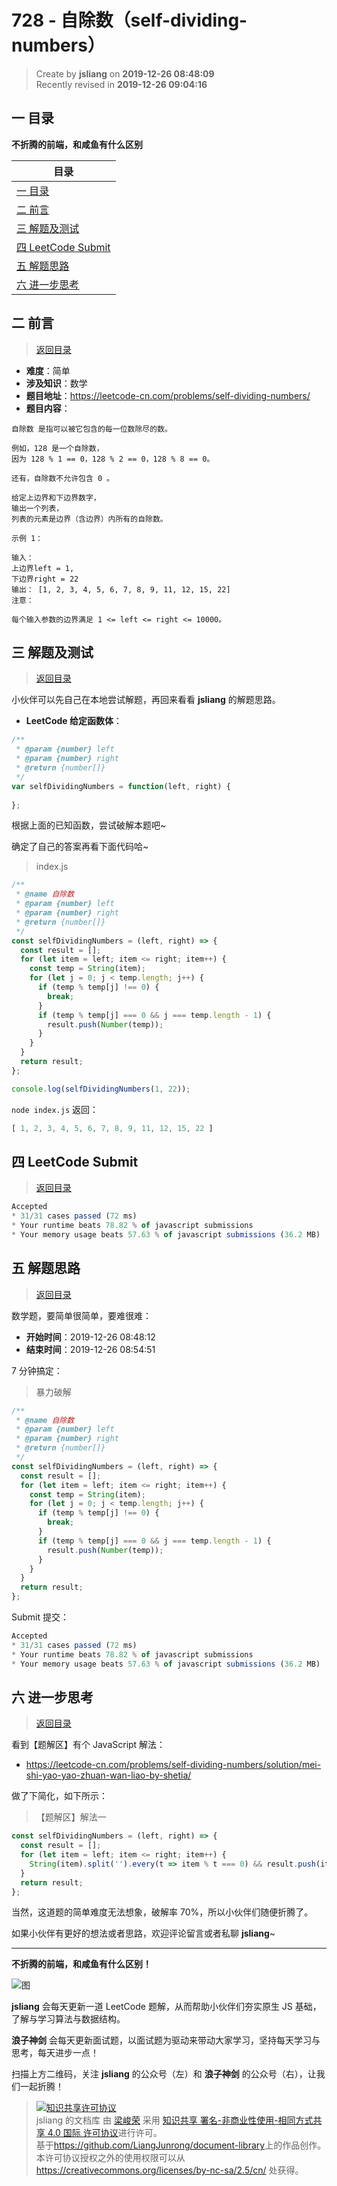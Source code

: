 728 - 自除数（self-dividing-numbers）
===

> Create by **jsliang** on **2019-12-26 08:48:09**  
> Recently revised in **2019-12-26 09:04:16**

## <a name="chapter-one" id="chapter-one"></a>一 目录

**不折腾的前端，和咸鱼有什么区别**

| 目录 |
| --- | 
| [一 目录](#chapter-one) | 
| <a name="catalog-chapter-two" id="catalog-chapter-two"></a>[二 前言](#chapter-two) |
| <a name="catalog-chapter-three" id="catalog-chapter-three"></a>[三 解题及测试](#chapter-three) |
| <a name="catalog-chapter-four" id="catalog-chapter-four"></a>[四 LeetCode Submit](#chapter-four) |
| <a name="catalog-chapter-five" id="catalog-chapter-five"></a>[五 解题思路](#chapter-five) |
| <a name="catalog-chapter-six" id="catalog-chapter-six"></a>[六 进一步思考](#chapter-six) |

## <a name="chapter-two" id="chapter-two"></a>二 前言

> [返回目录](#chapter-one)

* **难度**：简单
* **涉及知识**：数学
* **题目地址**：https://leetcode-cn.com/problems/self-dividing-numbers/
* **题目内容**：

```
自除数 是指可以被它包含的每一位数除尽的数。

例如，128 是一个自除数，
因为 128 % 1 == 0，128 % 2 == 0，128 % 8 == 0。

还有，自除数不允许包含 0 。

给定上边界和下边界数字，
输出一个列表，
列表的元素是边界（含边界）内所有的自除数。

示例 1：

输入： 
上边界left = 1, 
下边界right = 22
输出： [1, 2, 3, 4, 5, 6, 7, 8, 9, 11, 12, 15, 22]
注意：

每个输入参数的边界满足 1 <= left <= right <= 10000。
```

## <a name="chapter-three" id="chapter-three"></a>三 解题及测试

> [返回目录](#chapter-one)

小伙伴可以先自己在本地尝试解题，再回来看看 **jsliang** 的解题思路。

* **LeetCode 给定函数体**：

```js
/**
 * @param {number} left
 * @param {number} right
 * @return {number[]}
 */
var selfDividingNumbers = function(left, right) {
    
};
```

根据上面的已知函数，尝试破解本题吧~

确定了自己的答案再看下面代码哈~

> index.js

```js
/**
 * @name 自除数
 * @param {number} left
 * @param {number} right
 * @return {number[]}
 */
const selfDividingNumbers = (left, right) => {
  const result = [];
  for (let item = left; item <= right; item++) {
    const temp = String(item);
    for (let j = 0; j < temp.length; j++) {
      if (temp % temp[j] !== 0) {
        break;
      }
      if (temp % temp[j] === 0 && j === temp.length - 1) {
        result.push(Number(temp));
      }
    }
  }
  return result;
};

console.log(selfDividingNumbers(1, 22));
```

`node index.js` 返回：

```js
[ 1, 2, 3, 4, 5, 6, 7, 8, 9, 11, 12, 15, 22 ]
```

## <a name="chapter-four" id="chapter-four"></a>四 LeetCode Submit

> [返回目录](#chapter-one)

```js
Accepted
* 31/31 cases passed (72 ms)
* Your runtime beats 78.82 % of javascript submissions
* Your memory usage beats 57.63 % of javascript submissions (36.2 MB)
```

## <a name="chapter-five" id="chapter-five"></a>五 解题思路

> [返回目录](#chapter-one)

数学题，要简单很简单，要难很难：

* **开始时间**：2019-12-26 08:48:12
* **结束时间**：2019-12-26 08:54:51

7 分钟搞定：

> 暴力破解

```js
/**
 * @name 自除数
 * @param {number} left
 * @param {number} right
 * @return {number[]}
 */
const selfDividingNumbers = (left, right) => {
  const result = [];
  for (let item = left; item <= right; item++) {
    const temp = String(item);
    for (let j = 0; j < temp.length; j++) {
      if (temp % temp[j] !== 0) {
        break;
      }
      if (temp % temp[j] === 0 && j === temp.length - 1) {
        result.push(Number(temp));
      }
    }
  }
  return result;
};
```

Submit 提交：

```js
Accepted
* 31/31 cases passed (72 ms)
* Your runtime beats 78.82 % of javascript submissions
* Your memory usage beats 57.63 % of javascript submissions (36.2 MB)
```

## <a name="chapter-six" id="chapter-six"></a>六 进一步思考

> [返回目录](#chapter-one)

看到【题解区】有个 JavaScript 解法：

* https://leetcode-cn.com/problems/self-dividing-numbers/solution/mei-shi-yao-yao-zhuan-wan-liao-by-shetia/

做了下简化，如下所示：

> 【题解区】解法一

```js
const selfDividingNumbers = (left, right) => {
  const result = [];
  for (let item = left; item <= right; item++) {
    String(item).split('').every(t => item % t === 0) && result.push(item);
  }
  return result;
};
```

当然，这道题的简单难度无法想象，破解率 70%，所以小伙伴们随便折腾了。

如果小伙伴有更好的想法或者思路，欢迎评论留言或者私聊 **jsliang**~

---

**不折腾的前端，和咸鱼有什么区别！**

![图](../../../public-repertory/img/z-index-small.png)

**jsliang** 会每天更新一道 LeetCode 题解，从而帮助小伙伴们夯实原生 JS 基础，了解与学习算法与数据结构。

**浪子神剑** 会每天更新面试题，以面试题为驱动来带动大家学习，坚持每天学习与思考，每天进步一点！

扫描上方二维码，关注 **jsliang** 的公众号（左）和 **浪子神剑** 的公众号（右），让我们一起折腾！

> <a rel="license" href="http://creativecommons.org/licenses/by-nc-sa/4.0/"><img alt="知识共享许可协议" style="border-width:0" src="https://i.creativecommons.org/l/by-nc-sa/4.0/88x31.png" /></a><br /><span xmlns:dct="http://purl.org/dc/terms/" property="dct:title">jsliang 的文档库</span> 由 <a xmlns:cc="http://creativecommons.org/ns#" href="https://github.com/LiangJunrong/document-library" property="cc:attributionName" rel="cc:attributionURL">梁峻荣</a> 采用 <a rel="license" href="http://creativecommons.org/licenses/by-nc-sa/4.0/">知识共享 署名-非商业性使用-相同方式共享 4.0 国际 许可协议</a>进行许可。<br />基于<a xmlns:dct="http://purl.org/dc/terms/" href="https://github.com/LiangJunrong/document-library" rel="dct:source">https://github.com/LiangJunrong/document-library</a>上的作品创作。<br />本许可协议授权之外的使用权限可以从 <a xmlns:cc="http://creativecommons.org/ns#" href="https://creativecommons.org/licenses/by-nc-sa/2.5/cn/" rel="cc:morePermissions">https://creativecommons.org/licenses/by-nc-sa/2.5/cn/</a> 处获得。
